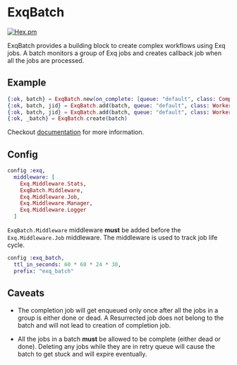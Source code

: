 # ExqBatch

[![Hex.pm](https://img.shields.io/hexpm/v/exq_batch.svg)](https://hex.pm/packages/exq_batch)

ExqBatch provides a building block to create complex workflows using
Exq jobs. A batch monitors a group of Exq jobs and creates callback
job when all the jobs are processed.

## Example

```elixir
{:ok, batch} = ExqBatch.new(on_complete: [queue: "default", class: CompletionWorker, args: ["complete"]])
{:ok, batch, jid} = ExqBatch.add(batch, queue: "default", class: Worker, args: [1])
{:ok, batch, jid} = ExqBatch.add(batch, queue: "default", class: Worker, args: [2])
{:ok, _batch} = ExqBatch.create(batch)
```

Checkout [documentation](https://hexdocs.pm/exq_batch/ExqBatch.html)
for more information.

## Config

```elixir
config :exq,
  middleware: [
    Exq.Middleware.Stats,
    ExqBatch.Middleware,
    Exq.Middleware.Job,
    Exq.Middleware.Manager,
    Exq.Middleware.Logger
  ]
```

`ExqBatch.Middleware` middleware **must** be added before the
`Exq.Middleware.Job` middleware. The middleware is used to track job
life cycle.

```elixir
config :exq_batch,
  ttl_in_seconds: 60 * 60 * 24 * 30,
  prefix: "exq_batch"
```

## Caveats

* The completion job will get enqueued only once after all the jobs in
  a group is either done or dead. A Resurrected job does not belong to
  the batch and will not lead to creation of completion job.

* All the jobs in a batch **must** be allowed to be complete (either
  dead or done). Deleting any jobs while they are in retry queue will
  cause the batch to get stuck and will expire eventually.
